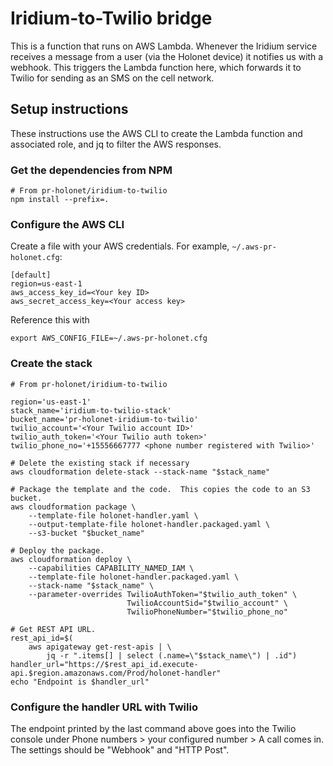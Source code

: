 # Iridium-to-Twilio bridge

This is a function that runs on AWS Lambda.  Whenever the Iridium service
receives a message from a user (via the Holonet device) it notifies us with
a webhook.  This triggers the Lambda function here, which forwards it to
Twilio for sending as an SMS on the cell network.

## Setup instructions

These instructions use the AWS CLI to create the Lambda function and
associated role, and jq to filter the AWS responses.

### Get the dependencies from NPM

```
# From pr-holonet/iridium-to-twilio
npm install --prefix=.
```

### Configure the AWS CLI

Create a file with your AWS credentials.  For example, `~/.aws-pr-holonet.cfg`:

```
[default]
region=us-east-1
aws_access_key_id=<Your key ID>
aws_secret_access_key=<Your access key>
```

Reference this with

```
export AWS_CONFIG_FILE=~/.aws-pr-holonet.cfg
```

### Create the stack

```
# From pr-holonet/iridium-to-twilio

region='us-east-1'
stack_name='iridium-to-twilio-stack'
bucket_name='pr-holonet-iridium-to-twilio'
twilio_account='<Your Twilio account ID>'
twilio_auth_token='<Your Twilio auth token>'
twilio_phone_no='+15556667777 <phone number registered with Twilio>'

# Delete the existing stack if necessary
aws cloudformation delete-stack --stack-name "$stack_name"

# Package the template and the code.  This copies the code to an S3 bucket.
aws cloudformation package \
    --template-file holonet-handler.yaml \
    --output-template-file holonet-handler.packaged.yaml \
    --s3-bucket "$bucket_name"

# Deploy the package.
aws cloudformation deploy \
    --capabilities CAPABILITY_NAMED_IAM \
    --template-file holonet-handler.packaged.yaml \
    --stack-name "$stack_name" \
    --parameter-overrides TwilioAuthToken="$twilio_auth_token" \
                          TwilioAccountSid="$twilio_account" \
                          TwilioPhoneNumber="$twilio_phone_no"

# Get REST API URL.
rest_api_id=$(
    aws apigateway get-rest-apis | \
        jq -r ".items[] | select (.name=\"$stack_name\") | .id")
handler_url="https://$rest_api_id.execute-api.$region.amazonaws.com/Prod/holonet-handler"
echo "Endpoint is $handler_url"
```

### Configure the handler URL with Twilio

The endpoint printed by the last command above goes into the Twilio console
under Phone numbers > your configured number > A call comes in.  The
settings should be "Webhook" and "HTTP Post".
